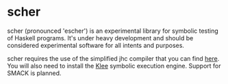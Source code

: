 # scher

scher (pronounced 'escher') is an experimental library for symbolic testing of Haskell programs. 
It's under heavy development and should be considered experimental software for all intents and purposes.

scher requires the use of the simplified jhc compiler that you can find [here](http://www.github.com/m-alvarez/jhc).
You will also need to install the [Klee](klee.github.io) symbolic execution engine. Support for SMACK is planned.
